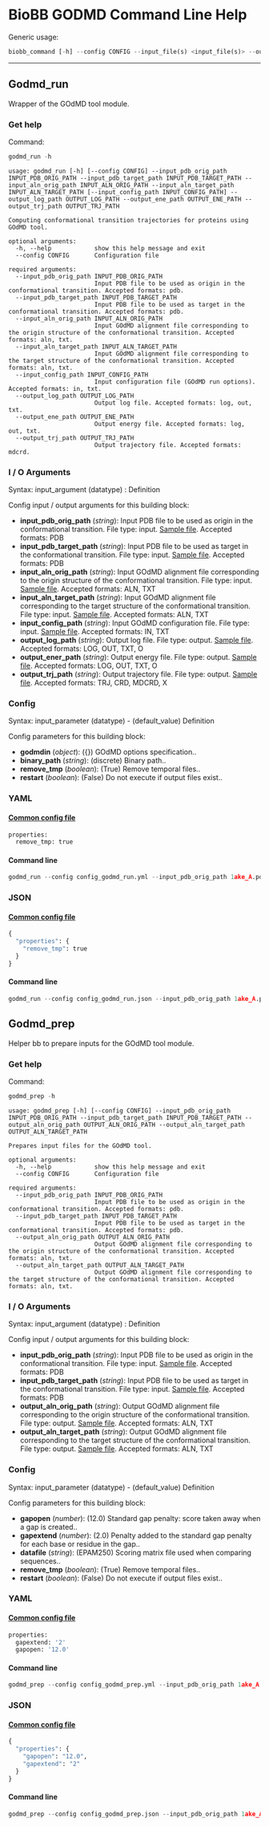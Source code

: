 # BioBB GODMD Command Line Help
Generic usage:
```python
biobb_command [-h] --config CONFIG --input_file(s) <input_file(s)> --output_file <output_file>
```
-----------------


## Godmd_run
Wrapper of the GOdMD tool module.
### Get help
Command:
```python
godmd_run -h
```
    usage: godmd_run [-h] [--config CONFIG] --input_pdb_orig_path INPUT_PDB_ORIG_PATH --input_pdb_target_path INPUT_PDB_TARGET_PATH --input_aln_orig_path INPUT_ALN_ORIG_PATH --input_aln_target_path INPUT_ALN_TARGET_PATH [--input_config_path INPUT_CONFIG_PATH] --output_log_path OUTPUT_LOG_PATH --output_ene_path OUTPUT_ENE_PATH --output_trj_path OUTPUT_TRJ_PATH
    
    Computing conformational transition trajectories for proteins using GOdMD tool.
    
    optional arguments:
      -h, --help            show this help message and exit
      --config CONFIG       Configuration file
    
    required arguments:
      --input_pdb_orig_path INPUT_PDB_ORIG_PATH
                            Input PDB file to be used as origin in the conformational transition. Accepted formats: pdb.
      --input_pdb_target_path INPUT_PDB_TARGET_PATH
                            Input PDB file to be used as target in the conformational transition. Accepted formats: pdb.
      --input_aln_orig_path INPUT_ALN_ORIG_PATH
                            Input GOdMD alignment file corresponding to the origin structure of the conformational transition. Accepted formats: aln, txt.
      --input_aln_target_path INPUT_ALN_TARGET_PATH
                            Input GOdMD alignment file corresponding to the target structure of the conformational transition. Accepted formats: aln, txt.
      --input_config_path INPUT_CONFIG_PATH
                            Input configuration file (GOdMD run options). Accepted formats: in, txt.
      --output_log_path OUTPUT_LOG_PATH
                            Output log file. Accepted formats: log, out, txt.
      --output_ene_path OUTPUT_ENE_PATH
                            Output energy file. Accepted formats: log, out, txt.
      --output_trj_path OUTPUT_TRJ_PATH
                            Output trajectory file. Accepted formats: mdcrd.
### I / O Arguments
Syntax: input_argument (datatype) : Definition

Config input / output arguments for this building block:
* **input_pdb_orig_path** (*string*): Input PDB file to be used as origin in the conformational transition. File type: input. [Sample file](https://github.com/bioexcel/biobb_godmd/raw/master/biobb_godmd/test/data/godmd/1ake_A.pdb). Accepted formats: PDB
* **input_pdb_target_path** (*string*): Input PDB file to be used as target in the conformational transition. File type: input. [Sample file](https://github.com/bioexcel/biobb_godmd/raw/master/biobb_godmd/test/data/godmd/4ake_A.pdb). Accepted formats: PDB
* **input_aln_orig_path** (*string*): Input GOdMD alignment file corresponding to the origin structure of the conformational transition. File type: input. [Sample file](https://github.com/bioexcel/biobb_godmd/raw/master/biobb_godmd/test/data/godmd/1ake_A.aln). Accepted formats: ALN, TXT
* **input_aln_target_path** (*string*): Input GOdMD alignment file corresponding to the target structure of the conformational transition. File type: input. [Sample file](https://github.com/bioexcel/biobb_godmd/raw/master/biobb_godmd/test/data/godmd/4ake_A.aln). Accepted formats: ALN, TXT
* **input_config_path** (*string*): Input GOdMD configuration file. File type: input. [Sample file](https://github.com/bioexcel/biobb_godmd/raw/master/biobb_godmd/test/data/godmd/params.in). Accepted formats: IN, TXT
* **output_log_path** (*string*): Output log file. File type: output. [Sample file](https://github.com/bioexcel/biobb_godmd/raw/master/biobb_godmd/test/reference/godmd/godmd.log). Accepted formats: LOG, OUT, TXT, O
* **output_ener_path** (*string*): Output energy file. File type: output. [Sample file](https://github.com/bioexcel/biobb_godmd/raw/master/biobb_godmd/test/reference/godmd/godmd_ene.out). Accepted formats: LOG, OUT, TXT, O
* **output_trj_path** (*string*): Output trajectory file. File type: output. [Sample file](https://github.com/bioexcel/biobb_godmd/raw/master/biobb_godmd/test/reference/godmd/godmd_trj.mdcrd). Accepted formats: TRJ, CRD, MDCRD, X
### Config
Syntax: input_parameter (datatype) - (default_value) Definition

Config parameters for this building block:
* **godmdin** (*object*): ({}) GOdMD options specification..
* **binary_path** (*string*): (discrete) Binary path..
* **remove_tmp** (*boolean*): (True) Remove temporal files..
* **restart** (*boolean*): (False) Do not execute if output files exist..
### YAML
#### [Common config file](https://github.com/bioexcel/biobb_godmd/blob/master/biobb_godmd/test/data/config/config_godmd_run.yml)
```python
properties:
  remove_tmp: true

```
#### Command line
```python
godmd_run --config config_godmd_run.yml --input_pdb_orig_path 1ake_A.pdb --input_pdb_target_path 4ake_A.pdb --input_aln_orig_path 1ake_A.aln --input_aln_target_path 4ake_A.aln --input_config_path params.in --output_log_path godmd.log --output_ener_path godmd_ene.out --output_trj_path godmd_trj.mdcrd
```
### JSON
#### [Common config file](https://github.com/bioexcel/biobb_godmd/blob/master/biobb_godmd/test/data/config/config_godmd_run.json)
```python
{
  "properties": {
    "remove_tmp": true
  }
}
```
#### Command line
```python
godmd_run --config config_godmd_run.json --input_pdb_orig_path 1ake_A.pdb --input_pdb_target_path 4ake_A.pdb --input_aln_orig_path 1ake_A.aln --input_aln_target_path 4ake_A.aln --input_config_path params.in --output_log_path godmd.log --output_ener_path godmd_ene.out --output_trj_path godmd_trj.mdcrd
```

## Godmd_prep
Helper bb to prepare inputs for the GOdMD tool module.
### Get help
Command:
```python
godmd_prep -h
```
    usage: godmd_prep [-h] [--config CONFIG] --input_pdb_orig_path INPUT_PDB_ORIG_PATH --input_pdb_target_path INPUT_PDB_TARGET_PATH --output_aln_orig_path OUTPUT_ALN_ORIG_PATH --output_aln_target_path OUTPUT_ALN_TARGET_PATH
    
    Prepares input files for the GOdMD tool.
    
    optional arguments:
      -h, --help            show this help message and exit
      --config CONFIG       Configuration file
    
    required arguments:
      --input_pdb_orig_path INPUT_PDB_ORIG_PATH
                            Input PDB file to be used as origin in the conformational transition. Accepted formats: pdb.
      --input_pdb_target_path INPUT_PDB_TARGET_PATH
                            Input PDB file to be used as target in the conformational transition. Accepted formats: pdb.
      --output_aln_orig_path OUTPUT_ALN_ORIG_PATH
                            Output GOdMD alignment file corresponding to the origin structure of the conformational transition. Accepted formats: aln, txt.
      --output_aln_target_path OUTPUT_ALN_TARGET_PATH
                            Output GOdMD alignment file corresponding to the target structure of the conformational transition. Accepted formats: aln, txt.
### I / O Arguments
Syntax: input_argument (datatype) : Definition

Config input / output arguments for this building block:
* **input_pdb_orig_path** (*string*): Input PDB file to be used as origin in the conformational transition. File type: input. [Sample file](https://github.com/bioexcel/biobb_godmd/raw/master/biobb_godmd/test/data/godmd/1ake_A.pdb). Accepted formats: PDB
* **input_pdb_target_path** (*string*): Input PDB file to be used as target in the conformational transition. File type: input. [Sample file](https://github.com/bioexcel/biobb_godmd/raw/master/biobb_godmd/test/data/godmd/4ake_A.pdb). Accepted formats: PDB
* **output_aln_orig_path** (*string*): Output GOdMD alignment file corresponding to the origin structure of the conformational transition. File type: output. [Sample file](https://github.com/bioexcel/biobb_godmd/raw/master/biobb_godmd/test/data/godmd/1ake_A.aln). Accepted formats: ALN, TXT
* **output_aln_target_path** (*string*): Output GOdMD alignment file corresponding to the target structure of the conformational transition. File type: output. [Sample file](https://github.com/bioexcel/biobb_godmd/raw/master/biobb_godmd/test/data/godmd/4ake_A.aln). Accepted formats: ALN, TXT
### Config
Syntax: input_parameter (datatype) - (default_value) Definition

Config parameters for this building block:
* **gapopen** (*number*): (12.0) Standard gap penalty: score taken away when a gap is created..
* **gapextend** (*number*): (2.0) Penalty added to the standard gap penalty for each base or residue in the gap..
* **datafile** (*string*): (EPAM250) Scoring matrix file used when comparing sequences..
* **remove_tmp** (*boolean*): (True) Remove temporal files..
* **restart** (*boolean*): (False) Do not execute if output files exist..
### YAML
#### [Common config file](https://github.com/bioexcel/biobb_godmd/blob/master/biobb_godmd/test/data/config/config_godmd_prep.yml)
```python
properties:
  gapextend: '2'
  gapopen: '12.0'

```
#### Command line
```python
godmd_prep --config config_godmd_prep.yml --input_pdb_orig_path 1ake_A.pdb --input_pdb_target_path 4ake_A.pdb --output_aln_orig_path 1ake_A.aln --output_aln_target_path 4ake_A.aln
```
### JSON
#### [Common config file](https://github.com/bioexcel/biobb_godmd/blob/master/biobb_godmd/test/data/config/config_godmd_prep.json)
```python
{
  "properties": {
    "gapopen": "12.0",
    "gapextend": "2"
  }
}
```
#### Command line
```python
godmd_prep --config config_godmd_prep.json --input_pdb_orig_path 1ake_A.pdb --input_pdb_target_path 4ake_A.pdb --output_aln_orig_path 1ake_A.aln --output_aln_target_path 4ake_A.aln
```

